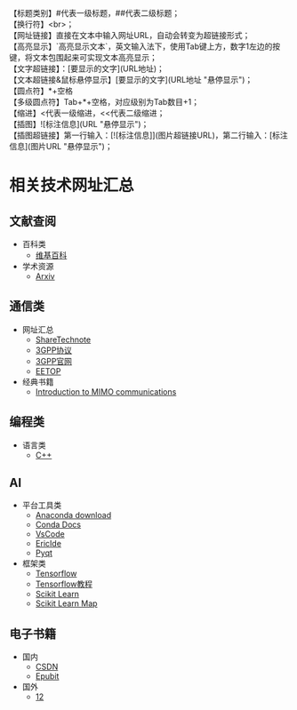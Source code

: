 【标题类别】\#代表一级标题，\##代表二级标题；<br>
【换行符】\<br>；<br>
【网址链接】直接在文本中输入网址URL，自动会转变为超链接形式；<br>
【高亮显示】\`高亮显示文本`，英文输入法下，使用Tab键上方，数字1左边的按键，将文本包围起来可实现文本高亮显示；<br>
【文字超链接】：[要显示的文字]\(URL地址)；<br>
【文本超链接&鼠标悬停显示】[要显示的文字]\(URL地址 "悬停显示")；<br>
【圆点符】\*+空格<br>
【多级圆点符】Tab+*+空格，对应级别为Tab数目+1；<br>
【缩进】\<代表一级缩进，\<<代表二级缩进；<br>
【插图】![标注信息]\(URL "悬停显示")；<br>
【插图超链接】第一行输入：[![标注信息]]\(图片超链接URL)，第二行输入：[标注信息]\(图片URL "悬停显示")；<br>
# 相关技术网址汇总
## 文献查阅
* 百科类
  * [维基百科](https://en.wikipedia.org/wiki/) <br>
* 学术资源
  * [Arxiv](https://arxiv.org/)
## 通信类
* 网址汇总
  * [ShareTechnote](http://www.sharetechnote.com)<br>
  * [3GPP协议](http://www.3GPP.org/ftp/Specs/archive/)<br>
  * [3GPP官网](http://www.3gpp.org/)<br>
  * [EETOP](http://bbs.eetop.cn)<br>
* 经典书籍
  * [Introduction to MIMO communications](https://scholar.google.com/scholar?hl=zh-CN&as_sdt=0%2C5&q=Introduction+to+MIMO+communications+pdf&btnG=)<br>
## 编程类
* 语言类
  * [C++](http://www.cplusplus.com)<br>
## AI
* 平台工具类
  * [Anaconda download](https://www.anaconda.com/download)<br>
  * [Conda Docs](https://conda.io/en/latest/index.html)<br>
  * [VsCode](https://code.visualstudio.com/)<br>
  * [EricIde](https://eric-ide.python-projects.org/)<br>
  * [Pyqt](https://riverbankcomputing.com/software/pyqt/)<br>
* 框架类
  * [Tensorflow](https://tensorflow.google.cn/) <br>
  * [Tensorflow教程](https://www.tensorflow.org/tutorials)<br>
  * [Scikit Learn](https://scikit-learn.org/stable/)<br>
  * [Scikit Learn Map](https://scikit-learn.org/stable/tutorial/machine_learning_map/index.html)<br>
## 电子书籍
* 国内
  * [CSDN](https://www.csdn.net/)<br>
  * [Epubit](https://www.epubit.com)<br>
* 国外
  * [12](https://www.gen.lib.rus.ec/)<br>
